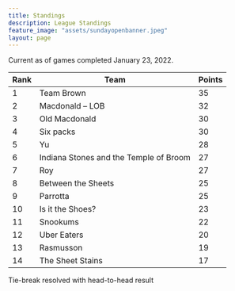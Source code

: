 ```yaml
---
title: Standings
description: League Standings
feature_image: "assets/sundayopenbanner.jpeg"
layout: page
---
```


Current as of games completed January 23, 2022.

|Rank|Team|Points|
|---|---|---|
1|Team Brown|35
2|Macdonald – LOB|32
3|Old Macdonald|30
4|Six packs|30
5|Yu|28
6|Indiana Stones and the Temple of Broom|27
7|Roy|27
8|Between the Sheets|25
9|Parrotta|25
10|Is it the Shoes?|23
11|Snookums|22
12|Uber Eaters|20
13|Rasmusson|19
14|The Sheet Stains|17

Tie-break resolved with head-to-head result

